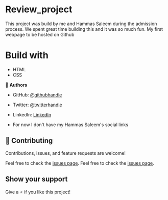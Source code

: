 # Review_project

This project was build by me and Hammas Saleem during the admission process. We spent great time building this and it was so much fun. My first webpage to be hosted on Github

# Build with 
 - HTML 
 - CSS


👤 **Authors**
- GitHub: [@githubhandle](https://github.com/SirriRyisa)
- Twitter: [@twitterhandle](https://twitter.com/N_Ryisa)
- LinkedIn: [LinkedIn](https://www.linkedin.com/in/ryisa-sirri-ngwa-a30013202)

- For now I don't have my Hammas Saleem's social links


## 🤝 Contributing

Contributions, issues, and feature requests are welcome!

Feel free to check the [issues page](issues/).
Feel free to check the [issues page](../../issues/).

## Show your support

 Give a ⭐️ if you like this project!

